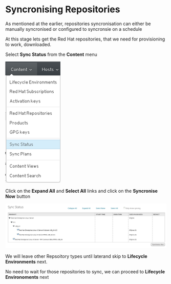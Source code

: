 # Syncronising Repositories

As mentioned at the earlier, repositories syncronisation can either be manually syncronised or configured to syncronsie on  a schedule

At this stage lets get the Red Hat repositories, that we need for provisioning to work, downloaded.

Select **Sync Status** from the **Content** menu

![Sync Status](../images/menu-sync-status.png)

Click on the **Expand All** and **Select All** links and click on the **Syncronise Now** button

![Sync Status](../images/sync-status.png)

We will leave other Repsoitory types until laterand skip to **Lifecycle Environments** next.

No need to wait for those repositories to sync, we can proceed to **Lifecycle Environoments** next
